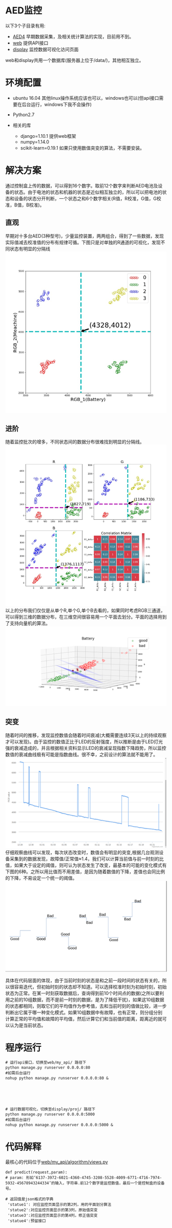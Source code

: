 # AED监控

以下3个子目录有用:
* [AED4](AED4) 早期数据采集，及相关统计算法的实现，目前用不到。
* [web](web)  提供API接口
* [display](display)  监控数据可视化访问页面

web和display共用一个数据库(服务器上位于/data/)，其他相互独立。




# 环境配置
* ubuntu 16.04   其他linux操作系统应该也可以，windows也可以(但api接口需要在后台运行，windows下我不会操作)

* Python2.7 

* 相关的库
    * django=1.10.1         提供web框架  	
    * numpy=1.14.0  
    * scikit-learn=0.19.1   如果只使用数值突变的算法，不需要安装。  




# 解决方案
通过控制盒上传的数据，可以得到16个数字。取前12个数字来判断AED电池及设备的状态。由于电池的状态和机器的状态是近似相互独立的，所以可以把电池的状态和设备的状态分开判断，一个状态之和6个数字相关(R值，R校准，G值，G校准，B值，B校准)。


## 直观
早期对十多台AED(3种型号)，少量监控装置，两两组合，得到了一些数据，发现实际值减去校准值的分布有规律可循。下图只是对单独的R通道的可视化，发现不同状态有明显的分隔线
![Instance Segmentation Sample](image/scatter1.jpg)


## 进阶

随着监控批次的增多，不同状态间的数据分布很难找到明显的分隔线。
![](image/scatter.jpg)
以上的分布我们仅仅是从单个R,单个G,单个B去看的，如果同时考虑RGB三通道，可以得到三维的数据分布，在三维空间很容易用一个平面去划分。平面的选择用到了支持向量机的算法。
![](image/3d.png)


## 突变
随着时间的推移，发现监控数值会随着时间衰减(大概需要连续3天以上的持续观察才可以发现)。由于监控的数值正比于LED的反射强度，所以推断是由于LED灯光强的衰减造成的，并且根据相关资料显示LED的衰减呈现指数下降趋势，所以监控数值的衰减曲线极有可能是指数曲线。很不幸，之前设计的算法就不能用了。
![](image/curve.png)
仔细观察曲线可以发现，每次状态改变时，数值会有明显的突变,根据几台观测设备采集到的数据发现，故障值/正常值≈1.4，我们可以计算当前值与前一时刻的比值，如果大于设定的阈值，则可认为状态发生了改变，最基本的可能的变化模式有下图的6种。之所以用比值而不用差值，是因为随着数值的下降，差值也会同比例的下降，不易设定一个统一的阈值。
![](image/pattern.png)

具体在代码层面的体现，由于当前时刻的状态是和之前一段时间的状态有关的，所以很容易迭代，但初始时刻的状态却不知道。可以选择校准时刻为初始时刻，初始状态为正常。在某一时刻获取数据后，查询得到前10个时间点的数据(之所以要利用之前的10组数据，而不是前一时刻的数据，是为了降低干扰)，如果这10组数据的状态都相同，则取它们的平均值作为参考值，去和当前时刻的值做比较，进一步判断出它属于哪一种变化模式。如果10组数据中有故障，也有正常，则分组分别计算正常的平均值和故障的平均值，然后计算它们和当前值的距离，距离近的就可以认为是当前状态。


# 程序运行

```
# 运行api接口，切换至web/my_api/ 路径下 
python manage.py runserver 0.0.0.0:80
#如需后台运行
nohup python manage.py runserver 0.0.0.0:80 &





# 运行数据可视化，切换至display/proj/ 路径下 
python manage.py runserver 0.0.0.0:5000
#如需后台运行
nohup python manage.py runserver 0.0.0.0:5000 &

```




# 代码解释

最核心的代码位于[web/my_api/algorithm/views.py](web/my_api/algorithm/views.py)
```
def predict(request,param):
# param: 形如‘6137-3972-6021-4360-4745-3208-5528-4009-6771-4716-7974-5932-45678943244334’的输入，字符串.前12个数字是监控数值，最后一个是控制盒的设备号。

# 返回值是json格式的字典
 'statue1': 对应监控页面显示的第2列，用的平面划分算法
 'statue2':对应监控页面显示的第3列，原始值突变
 'statue3':对应监控页面显示的第4列，修正值突变
 'statue4':预留接口

```


